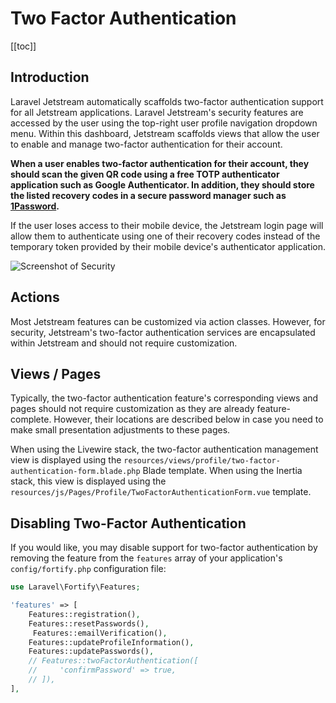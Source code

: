 # Two Factor Authentication

[[toc]]

## Introduction

Laravel Jetstream automatically scaffolds two-factor authentication support for all Jetstream applications. Laravel Jetstream's security features are accessed by the user using the top-right user profile navigation dropdown menu. Within this dashboard, Jetstream scaffolds views that allow the user to enable and manage two-factor authentication for their account.

**When a user enables two-factor authentication for their account, they should scan the given QR code using a free TOTP authenticator application such as Google Authenticator. In addition, they should store the listed recovery codes in a secure password manager such as [1Password](https://1password.com).**

If the user loses access to their mobile device, the Jetstream login page will allow them to authenticate using one of their recovery codes instead of the temporary token provided by their mobile device's authenticator application.

![Screenshot of Security](./../../assets/img/security.png)

## Actions

Most Jetstream features can be customized via action classes. However, for security, Jetstream's two-factor authentication services are encapsulated within Jetstream and should not require customization.

## Views / Pages

Typically, the two-factor authentication feature's corresponding views and pages should not require customization as they are already feature-complete. However, their locations are described below in case you need to make small presentation adjustments to these pages.

When using the Livewire stack, the two-factor authentication management view is displayed using the `resources/views/profile/two-factor-authentication-form.blade.php` Blade template. When using the Inertia stack, this view is displayed using the `resources/js/Pages/Profile/TwoFactorAuthenticationForm.vue` template.

## Disabling Two-Factor Authentication

If you would like, you may disable support for two-factor authentication by removing the feature from the `features` array of your application's `config/fortify.php` configuration file:

```php
use Laravel\Fortify\Features;

'features' => [
    Features::registration(),
    Features::resetPasswords(),
     Features::emailVerification(),
    Features::updateProfileInformation(),
    Features::updatePasswords(),
    // Features::twoFactorAuthentication([
    //     'confirmPassword' => true,
    // ]),
],
```
